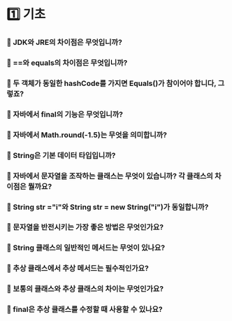 # 1️⃣ 기초

###  📌 JDK와 JRE의 차이점은 무엇입니까?

### 📌 ==와 equals의 차이점은 무엇입니까?

### 📌 두 객체가 동일한 hashCode를 가지면 Equals()가 참이어야 합니다, 그렇죠?

### 📌 자바에서 final의 기능은 무엇입니까?

### 📌 자바에서 Math.round(-1.5)는 무엇을 의미합니까?

### 📌 String은 기본 데이터 타입입니까?

### 📌 자바에서 문자열을 조작하는 클래스는 무엇이 있습니까? 각 클래스의 차이점은 뭘까요?

### 📌 String str ="i"와 String str = new String("i")가 동일합니까?

### 📌 문자열을 반전시키는 가장 좋은 방법은 무엇인가요?

### 📌 String 클래스의 일반적인 메서드는 무엇이 있나요?

### 📌 추상 클래스에서 추상 메서드는 필수적인가요?

### 📌 보통의 클래스와 추상 클래스의 차이는 무엇인가요?

### 📌 final은 추상 클래스를 수정할 때 사용할 수 있나요?
